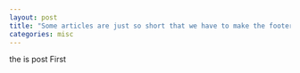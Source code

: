 ```yaml
---
layout: post
title: "Some articles are just so short that we have to make the footer stick"
categories: misc
---
```


the is post First